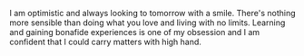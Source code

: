 I am optimistic and always looking to tomorrow with a smile. There's nothing more sensible than doing what you love and living with no limits. Learning and gaining bonafide experiences is one of my obsession and I am confident that I could carry matters with high hand.
